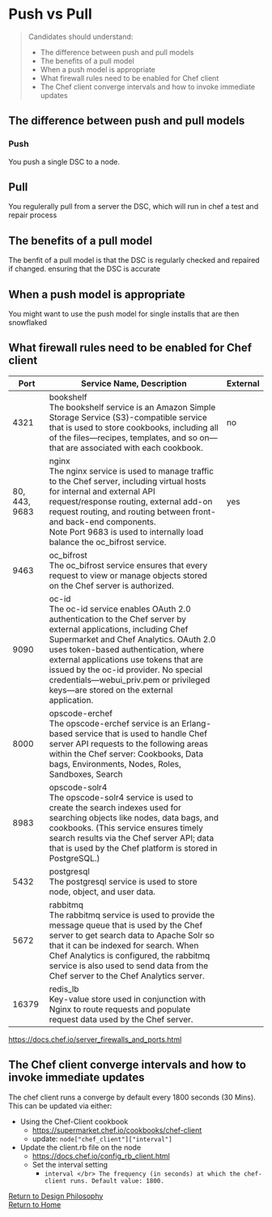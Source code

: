 # Push vs Pull

> Candidates should understand:
> - The difference between push and pull models
> - The benefits of a pull model
> - When a push model is appropriate
> - What firewall rules need to be enabled for Chef client
> - The Chef client converge intervals and how to invoke immediate updates


## The difference between push and pull models
### Push 
You push a single DSC to a node. 

## Pull 
You regulerally pull from a server the DSC, which will run in chef a test and repair process


## The benefits of a pull model
The benfit of a pull model is that the DSC is regularly checked and repaired if changed. ensuring that the DSC is accurate

## When a push model is appropriate
You might want to use the push model for single installs that are then snowflaked

## What firewall rules need to be enabled for Chef client
Port | Service Name, Description |	External
--- | --- | ---
4321 | bookshelf </br> The bookshelf service is an Amazon Simple Storage Service (S3)-compatible service that is used to store cookbooks, including all of the files—recipes, templates, and so on—that are associated with each cookbook. | no
80, 443, 9683 | nginx </br> The nginx service is used to manage traffic to the Chef server, including virtual hosts for internal and external API request/response routing, external add-on request routing, and routing between front- and back-end components. </br> Note Port 9683 is used to internally load balance the oc_bifrost service. | yes
9463 | oc_bifrost </br> The oc_bifrost service ensures that every request to view or manage objects stored on the Chef server is authorized. |
9090 | oc-id  </br> The oc-id service enables OAuth 2.0 authentication to the Chef server by external applications, including Chef Supermarket and Chef Analytics. OAuth 2.0 uses token-based authentication, where external applications use tokens that are issued by the oc-id provider. No special credentials—webui_priv.pem or privileged keys—are stored on the external application. |
8000 | opscode-erchef </br> The opscode-erchef service is an Erlang-based service that is used to handle Chef server API requests to the following areas within the Chef server: Cookbooks, Data bags, Environments, Nodes, Roles, Sandboxes, Search |
8983 | opscode-solr4 </br> The opscode-solr4 service is used to create the search indexes used for searching objects like nodes, data bags, and cookbooks. (This service ensures timely search results via the Chef server API; data that is used by the Chef platform is stored in PostgreSQL.) |
5432 | postgresql </br> The postgresql service is used to store node, object, and user data. |
5672 | rabbitmq </br> The rabbitmq service is used to provide the message queue that is used by the Chef server to get search data to Apache Solr so that it can be indexed for search. When Chef Analytics is configured, the rabbitmq service is also used to send data from the Chef server to the Chef Analytics server. |
16379 | redis_lb </br> Key-value store used in conjunction with Nginx to route requests and populate request data used by the Chef server. |

https://docs.chef.io/server_firewalls_and_ports.html

## The Chef client converge intervals and how to invoke immediate updates
The chef client runs a converge by default every 1800 seconds (30 Mins).  This can be updated via either:
- Using the Chef-Client cookbook 
  - https://supermarket.chef.io/cookbooks/chef-client 
  - update: `node["chef_client"]["interval"]`
- Update the client.rb file on the node
  - https://docs.chef.io/config_rb_client.html
  - Set the interval setting
    - ` interval </br> The frequency (in seconds) at which the chef-client runs. Default value: 1800. `
 

 

[Return to Design Philosophy](README.md)</br>
[Return to Home](../README.md)
